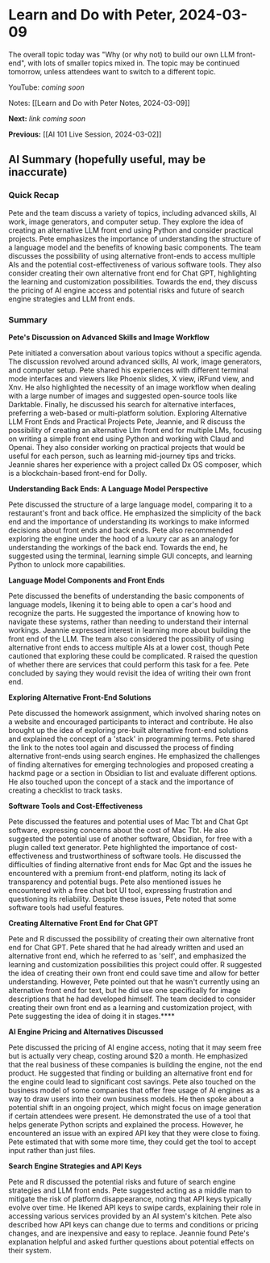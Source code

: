 # Learn and Do with Peter, 2024-03-09

The overall topic today was "Why (or why not) to build our own LLM front-end", with lots of smaller topics mixed in. The topic may be continued tomorrow, unless attendees want to switch to a different topic.

YouTube: _coming soon_

Notes: [[Learn and Do with Peter Notes, 2024-03-09]]

**Next:** _link coming soon_

**Previous:** [[AI 101 Live Session, 2024-03-02]]

## AI Summary (hopefully useful, may be inaccurate)

### Quick Recap

Pete and the team discuss a variety of topics, including advanced skills, AI work, image generators, and computer setup. They explore the idea of creating an alternative LLM front end using Python and consider practical projects. Pete emphasizes the importance of understanding the structure of a language model and the benefits of knowing basic components. The team discusses the possibility of using alternative front-ends to access multiple AIs and the potential cost-effectiveness of various software tools. They also consider creating their own alternative front end for Chat GPT, highlighting the learning and customization possibilities. Towards the end, they discuss the pricing of AI engine access and potential risks and future of search engine strategies and LLM front ends.

### Summary

**Pete's Discussion on Advanced Skills and Image Workflow**

Pete initiated a conversation about various topics without a specific agenda. The discussion revolved around advanced skills, AI work, image generators, and computer setup. Pete shared his experiences with different terminal mode interfaces and viewers like Phoenix slides, X view, iRFund view, and Xnv. He also highlighted the necessity of an image workflow when dealing with a large number of images and suggested open-source tools like Darktable. Finally, he discussed his search for alternative interfaces, preferring a web-based or multi-platform solution. 
Exploring Alternative LLM Front Ends and Practical Projects 
Pete, Jeannie, and R discuss the possibility of creating an alternative Llm front end for multiple LMs, focusing on writing a simple front end using Python and working with Claud and Openai. They also consider working on practical projects that would be useful for each person, such as learning mid-journey tips and tricks. Jeannie shares her experience with a project called Dx OS composer, which is a blockchain-based front-end for Dolly. 

**Understanding Back Ends: A Language Model Perspective**

Pete discussed the structure of a large language model, comparing it to a restaurant's front and back office. He emphasized the simplicity of the back end and the importance of understanding its workings to make informed decisions about front ends and back ends. Pete also recommended exploring the engine under the hood of a luxury car as an analogy for understanding the workings of the back end. Towards the end, he suggested using the terminal, learning simple GUI concepts, and learning Python to unlock more capabilities. 

**Language Model Components and Front Ends** 

Pete discussed the benefits of understanding the basic components of language models, likening it to being able to open a car's hood and recognize the parts. He suggested the importance of knowing how to navigate these systems, rather than needing to understand their internal workings. Jeannie expressed interest in learning more about building the front end of the LLM. The team also considered the possibility of using alternative front ends to access multiple AIs at a lower cost, though Pete cautioned that exploring these could be complicated. R raised the question of whether there are services that could perform this task for a fee. Pete concluded by saying they would revisit the idea of writing their own front end. 

**Exploring Alternative Front-End Solutions** 

Pete discussed the homework assignment, which involved sharing notes on a website and encouraged participants to interact and contribute. He also brought up the idea of exploring pre-built alternative front-end solutions and explained the concept of a 'stack' in programming terms. Pete shared the link to the notes tool again and discussed the process of finding alternative front-ends using search engines. He emphasized the challenges of finding alternatives for emerging technologies and proposed creating a hackmd page or a section in Obsidian to list and evaluate different options. He also touched upon the concept of a stack and the importance of creating a checklist to track tasks. 

**Software Tools and Cost-Effectiveness** 

Pete discussed the features and potential uses of Mac Tbt and Chat Gpt software, expressing concerns about the cost of Mac Tbt. He also suggested the potential use of another software, Obsidian, for free with a plugin called text generator. Pete highlighted the importance of cost-effectiveness and trustworthiness of software tools. He discussed the difficulties of finding alternative front ends for Mac Gpt and the issues he encountered with a premium front-end platform, noting its lack of transparency and potential bugs. Pete also mentioned issues he encountered with a free chat bot UI tool, expressing frustration and questioning its reliability. Despite these issues, Pete noted that some software tools had useful features. 

**Creating Alternative Front End for Chat GPT** 

Pete and R discussed the possibility of creating their own alternative front end for Chat GPT. Pete shared that he had already written and used an alternative front end, which he referred to as 'self', and emphasized the learning and customization possibilities this project could offer. R suggested the idea of creating their own front end could save time and allow for better understanding. However, Pete pointed out that he wasn't currently using an alternative front end for text, but he did use one specifically for image descriptions that he had developed himself. The team decided to consider creating their own front end as a learning and customization project, with Pete suggesting the idea of doing it in stages.**** 

**AI Engine Pricing and Alternatives Discussed** 

Pete discussed the pricing of AI engine access, noting that it may seem free but is actually very cheap, costing around $20 a month. He emphasized that the real business of these companies is building the engine, not the end product. He suggested that finding or building an alternative front end for the engine could lead to significant cost savings. Pete also touched on the business model of some companies that offer free usage of AI engines as a way to draw users into their own business models. He then spoke about a potential shift in an ongoing project, which might focus on image generation if certain attendees were present. He demonstrated the use of a tool that helps generate Python scripts and explained the process. However, he encountered an issue with an expired API key that they were close to fixing. Pete estimated that with some more time, they could get the tool to accept input rather than just files. 

**Search Engine Strategies and API Keys** 

Pete and R discussed the potential risks and future of search engine strategies and LLM front ends. Pete suggested acting as a middle man to mitigate the risk of platform disappearance, noting that API keys typically evolve over time. He likened API keys to swipe cards, explaining their role in accessing various services provided by an AI system's kitchen. Pete also described how API keys can change due to terms and conditions or pricing changes, and are inexpensive and easy to replace. Jeannie found Pete's explanation helpful and asked further questions about potential effects on their system.